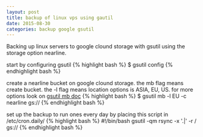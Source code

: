 ```yaml
---
layout: post
title: backup of linux vps using gautil
date: 2015-08-30
categories: backup google gsutil
---
```


Backing up linux servers to google clound storage with gsutil using the storage option nearline. 

start by configuring gsutil
{% highlight bash %}
$ gsutil config
{% endhighlight bash %}

create a nearline bucket on google clound storage. the mb flag means create bucket. the -l flag means location options is ASIA, EU, US. for more options look on [gsutil mb doc](https://cloud.google.com/storage/docs/gsutil/commands/mb)
{% highlight bash %}
$ gsutil mb -l EU -c nearline gs://<bucket>
{% endhighlight bash %}

set up the backup to run ones every day by placing this script in /etc/cron.daily/
{% highlight bash %}
#!/bin/bash
gsutil -qm rsync -x '.<exclude-file>|<exclude-file>' -r /<src-directory>  gs://<bucket>
{% endhighlight bash %}
